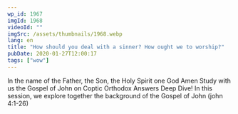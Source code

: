 ```yaml
---
wp_id: 1967
imgId: 1968
videoId: ""
imgSrc: /assets/thumbnails/1968.webp
lang: en
title: "How should you deal with a sinner? How ought we to worship?"
pubDate: 2020-01-27T12:00:17
tags: ["wow"]
---
```


<!-- page: 6 -->

<p>In the name of the Father, the Son, the Holy Spirit one God Amen Study with us the Gospel of John on Coptic Orthodox Answers Deep Dive! In this session, we explore together the background of the Gospel of John (john 4:1-26)</p>
